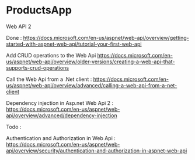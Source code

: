 # ProductsApp
Web API 2 

Done :
https://docs.microsoft.com/en-us/aspnet/web-api/overview/getting-started-with-aspnet-web-api/tutorial-your-first-web-api

Add CRUD operations to the Web Api
https://docs.microsoft.com/en-us/aspnet/web-api/overview/older-versions/creating-a-web-api-that-supports-crud-operations

Call the Web Api from a .Net client :
https://docs.microsoft.com/en-us/aspnet/web-api/overview/advanced/calling-a-web-api-from-a-net-client

Dependency injection in Asp.net Web Api 2 :
https://docs.microsoft.com/en-us/aspnet/web-api/overview/advanced/dependency-injection

Todo :

Authentication and Authorization in Web Api :
https://docs.microsoft.com/en-us/aspnet/web-api/overview/security/authentication-and-authorization-in-aspnet-web-api




